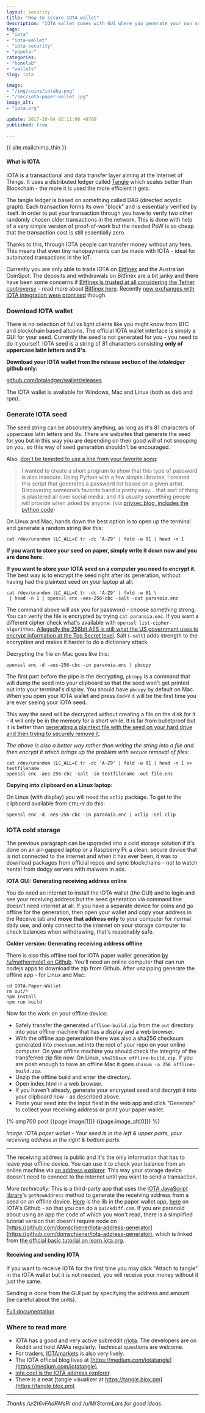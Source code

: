 ```yaml
---
layout: security
title: "How to secure IOTA wallet"
description: "IOTA wallet comes with GUI where you generate your own seed."
tags:
- "iota"
- "iota-wallet"
- "iota-security"
- "popular"
categories:
- "homelab"
- "wallets"
slug: iota

image:
- "/img/coins/iotabg.png"
- "/sec/iota-paper-wallet.jpg"
image_alt:
- "iota.org"

update: 2017-10-04 05:11:00 +0700
published: true

---
```


{{ site.mailchimp_thin }}


#### What is IOTA

IOTA is a transactional and data transfer layer aiming at the Internet of Things. It uses a distributed ledger called [Tangle](https://www.altcointrading.net/iota) which scales better than Blockchain - the more it is used the more efficient it gets.

The tangle ledger is based on something called DAG (directed acyclic graph). Each transaction forms its own "block" and is essentially verified by itself. In order to put your transaction through you have to verify two other randomly chosen older transactions in the network. This is done with help of a very simple version of proof-of-work but the needed PoW is so cheap that the transaction cost is still essentially zero.

Thanks to this, through IOTA people can transfer money without any fees. This means that even tiny nanopayments can be made with IOTA - ideal for automated transactions in the IoT.

Currently you are only able to trade IOTA on <a rel="nofollow" href="https://www.bitfinex.com/?refcode=5egV78YtlC" target="_blank">Bitfinex</a> and the Australian CoinSpot. The deposits and withdrawals on Bitfinex are a bit janky and there have been some concerns if [Bitfinex is trusted at all considering the Tether controversy](https://www.reddit.com/r/IOTAmarkets/comments/71dau9/bitfinex_tether_situation/) - read more about [Bitfinex here](https://www.altcointrading.net/altcoin-exchanges/#bitfinex). Recently [new exchanges with IOTA integration were promised](https://www.reddit.com/r/IOTAmarkets/comments/719sug/new_exchange_is_our_one_true_saviour/) though.


### Download IOTA wallet

There is no selection of full vs light clients like you might know from BTC and blockchain based altcoins. The official IOTA wallet interface is simply a GUI for your seed. Currently the seed is not generated for you - you need to do it yourself. IOTA seed is a string of 81 characters consisting **only of uppercase latin letters and 9's**.

**Download your IOTA wallet from the release section of the *iotaledger* github only:**

[github.com/iotaledger/wallet/releases](https://github.com/iotaledger/wallet/releases)

The IOTA wallet is available for Windows, Mac and Linux (both as deb and rpm).

### Generate IOTA seed

The seed string can be absolutely anything, as long as it's 81 characters of uppercase latin letters and 9s. There are websites that generate the seed for you but in this way you are depending on their good will of not snooping on you, so this way of seed generation shouldn't be encouraged.

Also, [don't be tempted to use a line from your favorite song](https://privsec.blog/song-lyric-passwords/):

> I wanted to create a short program to show that this type of password is also insecure. Using Python with a few simple libraries, I created this script that generates a password list based on a given artist. Discovering someone’s favorite band is pretty easy… that sort of thing is plastered all over social media, and it’s usually something people will provide when asked by anyone. (via [privsec.blog, includes the python code](https://privsec.blog/song-lyric-passwords/))

On Linux and Mac, hands down the best option is to open up the terminal and generate a random string like this:

`cat /dev/urandom |LC_ALL=C tr -dc 'A-Z9' | fold -w 81 | head -n 1`

**If you want to store your seed on paper, simply write it down now and you are done here.**

**If you want to store your IOTA seed on a computer you need to encrypt it.** The best way is to encrypt the seed right after its generation, without having had the plaintext seed on your laptop at all:

```
cat /dev/urandom |LC_ALL=C tr -dc 'A-Z9' | fold -w 81 \
 | head -n 1 | openssl enc -aes-256-cbc -salt -out paranoia.enc
```

The command above will ask you for password - choose something strong. You can verify the file is encrypted by trying `cat paranoia.enc`. If you want a different cipher check what's available with `openssl list-cipher-algorithms`. [Allegedly the 256bit AES is still what the US government uses to encrypt information at the Top Secret level](https://crypto.stackexchange.com/questions/46559/what-are-the-chances-that-aes-256-encryption-is-cracked). Salt (`-salt`) adds strength to the encryption and makes it harder to do a dictionary attack.

Decrypting the file on Mac goes like this:

`openssl enc -d -aes-256-cbc -in paranoia.enc | pbcopy`

The first part before the pipe is the decrypting, `pbcopy` is a command that will dump the seed into your clipboard so that the seed won't get printed out into your terminal's display. You should have `pbcopy` by default on Mac. When you open your IOTA wallet and press `Cmd+V` it will be the first time you are ever seeing your IOTA seed.

This way the seed will be decrypted without creating a file on the disk for it - it will only be in the memory for a short while. It is far from bulletproof but it is better than [generating a plaintext file with the seed on your hard drive and then trying to securely remove it](https://discussions.apple.com/thread/7675060?start=0&tstart=0).

*The above is also a better way rather than writing the string into a file and then encrypt it which brings up the problem with secure removal of files:*

```
cat /dev/urandom |LC_ALL=C tr -dc 'A-Z9' | fold -w 81 | head -n 1 >> testfilename
openssl enc -aes-256-cbc -salt -in testfilename -out file.enc
```

**Copying into clipboard on a Linux laptop:**

On Linux (with display) you will need the `xclip` package. To get to the clipboard available from `CTRL+V` do this:

`openssl enc -d -aes-256-cbc -in paranoia.enc | xclip -sel clip`


### IOTA cold storage

The previous paragraph can be upgraded into a cold storage solution if it's done on an air-gapped laptop or a Raspberry Pi: a clean, secure device that is not connected to the internet and when it has ever been, it was to download packages from official repos and sync blockchains - not to watch hentai from dodgy servers with malware in ads.

**IOTA GUI: Generating receiving address online**

You do need an internet to install the IOTA wallet (the GUI) and to login and see your receiving address but the seed generation via command line doesn't need internet at all. If you have a separate device for coins and go offline for the generation, then open your wallet and copy your address in the Receive tab and **move that address only** to your computer for normal daily use, and only connect to the internet on your storage computer to check balances when withdrawing, that's reasonably safe.

**Colder version: Generating receiving address offline**

There is also this offline tool for IOTA paper wallet generation [by /u/mothermole1 on Github](https://github.com/arancauchi/IOTA-Paper-Wallet). You'll need an online computer that can run nodejs apps to download the zip from Github. After unzipping generate the offline app - for Linux and Mac:

```
cd IOTA-Paper-Wallet
rm out/*
npm install
npm run build
```

Now for the work on your offline device:

* Safely transfer the generated `offline-build.zip` from the `out` directory into your offline machine that has a display and a web browser.
* With the offline app generation there was also a sha256 checksum generated into `checksum.md` into the root of your repo on your online computer. On your offline machine you should check the integrity of the transferred zip file now. On Linux, `sha256sum offline-build.zip`. If you are posh enough to have an offline Mac it goes `shasum -a 256 offline-build.zip`.
* Unzip the offline build and enter the directory.
* Open index.html in a web browser.
* If you haven't already, generate your encrypted seed and decrypt it into your clipboard now - as described above.
* Paste your seed into the input field in the web app and click "Generate" to collect your receiving address or print your paper wallet.

{% amp700 post {{page.image[1]}} {{page.image_alt[0]}} %}

_Image: IOTA paper wallet - Your seed is in the left & upper parts, your receiving address in the right & bottom parts._

_____________________


The receiving address is public and it's the only information that has to leave your offline device. You can use it to check your balance from an online machine via [an address explorer](http://iota.cool/). This way your storage device doesn't need to connect to the internet until you want to send a transaction.

*More technically:* This is a third-party app that uses the [IOTA JavaScript library](https://github.com/iotaledger/iota.lib.js/)'s `getNewAddress` method to generate the receiving address from a seed on an offline device. [Here](https://github.com/arancauchi/IOTA-Paper-Wallet/blob/7d6c86e6ab8e9382b92e77f8e2b861a5122fdf02/js/iota.js) is the lib in the paper wallet app, [here](https://github.com/iotaledger/iota.lib.js/blob/master/dist/iota.js) on IOTA's Github - so that you can do a `quickdiff.com`. If you are paranoid about using an app the code of which you won't read, there is a simplified tutorial version that doesn't require node on [https://github.com/domschiener/iota-address-generator](https://github.com/domschiener/iota-address-generator), which is linked from [the official basic tutorial on learn.iota.org](https://learn.iota.org/tutorial/generating-addresses-learn-the-basics).


#### Receiving and sending IOTA

If you want to receive IOTA for the first time you may click "Attach to tangle" in the IOTA wallet but it is not needed, you will receive your money without it just the same.

Sending is done from the GUI just by specifying the address and amount (be careful about the units).

[Full documentation](https://iotasupport.com/gui-sendingandreceiving.shtml)

### Where to read more

* IOTA has a good and very active subreddit [r/iota](https://www.reddit.com/r/Iota/). The developers are on Reddit and hold AMAs regularly. Technical questions are welcome.
* For traders, [IOTAmarkets](https://www.reddit.com/r/IOTAmarkets/) is also very lively.
* The IOTA official blog lives at [https://medium.com/iotatangle](https://medium.com/iotatangle).
* [iota.cool is the IOTA address explorer](http://iota.cool/).
* There is a neat [tangle visualizer at https://tangle.blox.pm](https://tangle.blox.pm)

_____________________  

*Thanks /u/2t6vFAdRMsRl and /u/MrStormLars for good ideas.*
